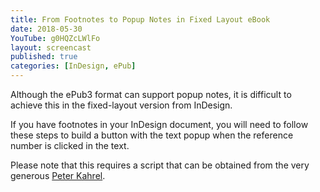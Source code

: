 ```yaml
---
title: From Footnotes to Popup Notes in Fixed Layout eBook
date: 2018-05-30
YouTube: g0HQZcLWlFo
layout: screencast
published: true
categories: [InDesign, ePub]
---
```

Although the ePub3 format can support popup notes, it is difficult to achieve this in the fixed-layout version from InDesign.

If you have footnotes in your InDesign document, you will need to follow these steps to build a button with the text popup when the reference number is clicked in the text.

Please note that this requires a script that can be obtained from the very generous [Peter Kahrel][77e735fb].

  [77e735fb]: http://www.kahrel.plus.com/indesign/footnotes.html "see this web site for scripting InDesign"
